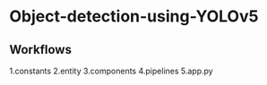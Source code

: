 # Object-detection-using-YOLOv5

## Workflows

1.constants
2.entity
3.components
4.pipelines
5.app.py